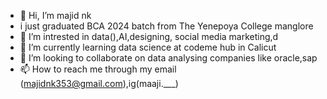 - 👋 Hi, I’m majid nk
- i just graduated BCA 2024 batch from The Yenepoya College manglore 
- 👀 I’m intrested in data(),AI,designing, social media marketing,d
- 🌱 I’m currently learning data science at codeme hub in Calicut 
- 💞️ I’m looking to collaborate on data analysing companies like oracle,sap
- 📫 How to reach me through my email (majidnk353@gmail.com),ig(maaji.___)


